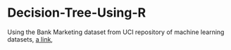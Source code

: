 # Decision-Tree-Using-R
Using the Bank Marketing dataset from UCI repository of machine learning datasets, [a link](http://archive.ics.uci.edu/ml/datasets/Bank+Marketing), 
